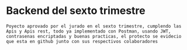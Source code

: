 # Backend del sexto trimestre 

`Poyecto aprovado por el jurado en el sexto trimestre, cumplendo las Apis y Apis rest, todo ya implementado con Postman, usando JWT, contrasenas encriptadas y buenas practicas, el protecto se evidecio que esta en github junto con sus respectivos colaboradores`